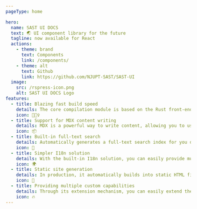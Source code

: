```yaml
---
pageType: home

hero:
  name: SAST UI DOCS
  text: 🌏 UI component library for the future
  tagline: now available for React
  actions:
    - theme: brand
      text: Components
      link: /components/
    - theme: alt
      text: Github
      link: https://github.com/NJUPT-SAST/SAST-UI
  image:
    src: /rspress-icon.png
    alt: SAST UI DOCS Logo
features:
  - title: Blazing fast build speed
    details: The core compilation module is based on the Rust front-end toolchain, providing a more ultimate development experience.
    icon: 🏃🏻‍♀️
  - title: Support for MDX content writing
    details: MDX is a powerful way to write content, allowing you to use React components in Markdown.
    icon: 📦
  - title: Built-in full-text search
    details: Automatically generates a full-text search index for you during construction, providing out-of-the-box full-text search capabilities.
    icon: 🎨
  - title: Simpler I18n solution
    details: With the built-in I18n solution, you can easily provide multi-language support for documents or components.
    icon: 🌍
  - title: Static site generation
    details: In production, it automatically builds into static HTML files, which can be easily deployed anywhere.
    icon: 🌈
  - title: Providing multiple custom capabilities
    details: Through its extension mechanism, you can easily extend theme UI and build process.
    icon: 🔥
---
```

